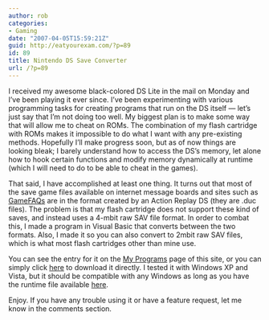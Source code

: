 ```yaml
---
author: rob
categories:
- Gaming
date: "2007-04-05T15:59:21Z"
guid: http://eatyourexam.com/?p=89
id: 89
title: Nintendo DS Save Converter
url: /?p=89
---
```

I received my awesome black-colored DS Lite in the mail on Monday and I’ve been playing it ever since. I’ve been experimenting with various programming tasks for creating programs that run on the DS itself — let’s just say that I’m not doing too well. My biggest plan is to make some way that will allow me to cheat on ROMs. The combination of my flash cartridge with ROMs makes it impossible to do what I want with any pre-existing methods. Hopefully I’ll make progress soon, but as of now things are looking bleak; I barely understand how to access the DS’s memory, let alone how to hook certain functions and modify memory dynamically at runtime (which I will need to do to be able to cheat in the games).

That said, I have accomplished at least one thing. It turns out that most of the save game files available on internet message boards and sites such as [GameFAQs](http://gamefaqs.com) are in the format created by an Action Replay DS (they are .duc files). The problem is that my flash cartridge does not support these kind of saves, and instead uses a 4-mbit raw SAV file format. In order to combat this, I made a program in Visual Basic that converts between the two formats. Also, I made it so you can also convert to 2mbit raw SAV files, which is what most flash cartridges other than mine use.

You can see the entry for it on the [My Programs](http://eatyourexam.com/?page_id=6) page of this site, or you can simply click [here](http://eatyourexam.com/my-files/progs/NDS_AR_Save_Conv.exe "NDS Action Replay Save Converter EXE Download") to download it directly. I tested it with Windows XP and Vista, but it should be compatible with any Windows as long as you have the runtime file available [here](http://eatyourexam.com/my-files/progs/msvbvm60.zip "Microsoft VB 6 Runtime DLL (ZIP)").

Enjoy. If you have any trouble using it or have a feature request, let me know in the comments section.